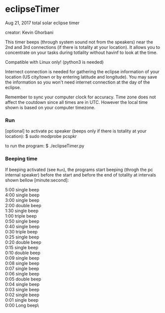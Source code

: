 # eclipseTimer
Aug 21, 2017 total solar eclipse timer

creator: Kevin Ghorbani

This timer beeps (through system sound not from the speakers) near the 2nd and 3rd connections (if there is totality at your location). It allows you to concentrate on your tasks during totlality without havinf to look at the time.

Compatible with Linux only! (python3 is needed)

Internect connection is needed for gathering the eclipse information of your location (US city/town or by entering latitude and longitude). You may save the information so you won't need internet connection at the day of the eclipse.

Remember to sync your computer clock for accuracy. Time zone does not affect the coutdown since all times are in UTC. However the local time shown is based on your computer timezone.

### Run

[optional] to activate pc speaker (beeps only if there is totality at your location):
$ sudo modprobe pcspkr

to run the program:
$ ./eclipseTimer.py

### Beeping time

If beeping activated (see `Run`), the programs start beeping (throgh the pc internal speaker) before the start and before the end of totality at intervals shown bellow [minute:second]:

5:00 single beep\
4:00 single beep\
3:00 single beep\
2:00 double beep\
1:30 single beep\
1:00 triple beep\
0:50 single beep\
0:40 single beep\
0:30 triple beep\
0:25 single beep\
0:20 double beep\
0:15 single beep\
0:10 double beep\
0:09 single beep\
0:08 single beep\
0:07 single beep\
0:06 single beep\
0:05 double beep\
0:04 single beep\
0:03 single beep\
0:02 single beep\
0:01 single beep\
0:00 Long beep\
